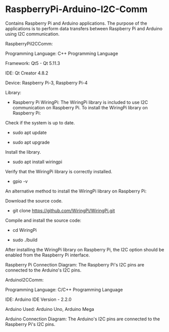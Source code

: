 # RaspberryPi-Arduino-I2C-Comm
Contains Raspberry Pi and Arduino applications. The purpose of the applications is to perform data transfers between Raspberry Pi and Arduino using I2C communication.

RaspberryPiI2CComm:

Programming Language: C++ Programming Language

Framework: Qt5 - Qt 5.11.3

IDE: Qt Creator 4.8.2

Device: Raspberry Pi-3, Raspberry Pi-4

Library:

- Raspberry Pi WiringPi: The WiringPi library is included to use I2C communication on Raspberry Pi. To install the WiringPi library on Raspberry Pi:

Check if the system is up to date.

- sudo apt update

- sudo apt upgrade

Install the library.

- sudo apt install wiringpi

Verify that the WiringPi library is correctly installed.

- gpio -v

An alternative method to install the WiringPi library on Raspberry Pi:

Download the source code.

- git clone https://github.com/WiringPi/WiringPi.git

Compile and install the source code:

- cd WiringPi

- sudo ./build

After installing the WiringPi library on Raspberry Pi, the I2C option should be enabled from the Raspberry Pi interface.

Raspberry Pi Connection Diagram: The Raspberry Pi's I2C pins are connected to the Arduino's I2C pins.

ArduinoI2CComm:

Programming Language: C/C++ Programming Language

IDE: Arduino IDE Version - 2.2.0

Arduino Used: Arduino Uno, Arduino Mega

Arduino Connection Diagram: The Arduino's I2C pins are connected to the Raspberry Pi's I2C pins.